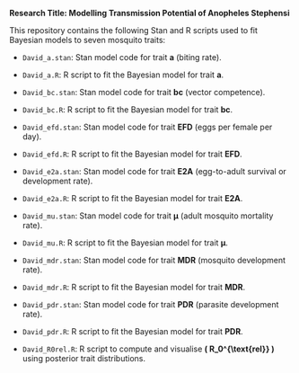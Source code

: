 **Research Title: Modelling Transmission Potential of Anopheles Stephensi**

This repository contains the following Stan and R scripts used to fit Bayesian models to seven mosquito traits:

- `David_a.stan`: Stan model code for trait **a** (biting rate).
- `David_a.R`: R script to fit the Bayesian model for trait **a**.

- `David_bc.stan`: Stan model code for trait **bc** (vector competence).
- `David_bc.R`: R script to fit the Bayesian model for trait **bc**.

- `David_efd.stan`: Stan model code for trait **EFD** (eggs per female per day).
- `David_efd.R`: R script to fit the Bayesian model for trait **EFD**.

- `David_e2a.stan`: Stan model code for trait **E2A** (egg-to-adult survival or development rate).
- `David_e2a.R`: R script to fit the Bayesian model for trait **E2A**.

- `David_mu.stan`: Stan model code for trait **μ** (adult mosquito mortality rate).
- `David_mu.R`: R script to fit the Bayesian model for trait **μ**.

- `David_mdr.stan`: Stan model code for trait **MDR** (mosquito development rate).
- `David_mdr.R`: R script to fit the Bayesian model for trait **MDR**.

- `David_pdr.stan`: Stan model code for trait **PDR** (parasite development rate).
- `David_pdr.R`: R script to fit the Bayesian model for trait **PDR**.

- `David_R0rel.R`: R script to compute and visualise **\( R_0^{\text{rel}} \)** using posterior trait distributions.
